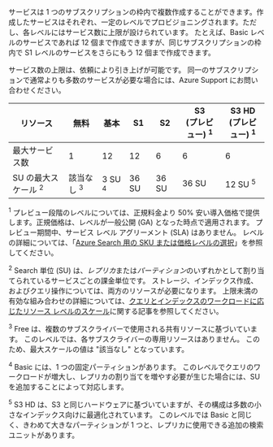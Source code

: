 サービスは 1 つのサブスクリプションの枠内で複数作成することができます。作成したサービスはそれぞれ、一定のレベルでプロビジョニングされます。ただし、各レベルにはサービス数に上限が設けられています。 たとえば、Basic レベルのサービスであれば 12 個まで作成できますが、同じサブスクリプションの枠内で S1 レベルのサービスをさらにもう 12 個まで作成できます。 

サービス数の上限は、依頼により引き上げが可能です。 同一のサブスクリプションで通常よりも多数のサービスが必要な場合には、Azure Support にお問い合わせください。

| リソース | 無料 | 基本 | S1 | S2 | S3 <br/>(プレビュー) <sup>1</sup> | S3 HD <br/>(プレビュー) <sup>1</sup> |
| --- | --- | --- | --- | --- | --- | --- |
| 最大サービス数 |1 |12 |12 |6 |6 |6 |
| SU の最大スケール <sup>2</sup> |該当なし <sup>3</sup> |3 SU <sup>4</sup> |36 SU |36 SU |36 SU |12 SU <sup>5</sup> |

<sup>1</sup> プレビュー段階のレベルについては、正規料金より 50% 安い導入価格で提供します。正規価格は、レベルが一般公開 (GA) となった時点で適用されます。 プレビュー期間中、サービス レベル アグリーメント (SLA) はありません。 レベルの詳細については、「[Azure Search 用の SKU または価格レベルの選択](../articles/search/search-sku-tier.md)」を参照してください。

<sup>2</sup> Search 単位 (SU) は、*レプリカ*または*パーティション*のいずれかとして割り当てられているサービスごとの課金単位です。 ストレージ、インデックス作成、およびクエリ操作については、両方のリソースが必要になります。 上限未満の有効な組み合わせの詳細については、[クエリとインデックスのワークロードに応じたリソース レベルのスケール](../articles/search/search-capacity-planning.md)に関する記事を参照してください。 

<sup>3</sup> Free は、複数のサブスクライバーで使用される共有リソースに基づいています。 このレベルでは、各サブスクライバーの専用リソースはありません。 このため、最大スケールの値は "該当なし" となっています。

<sup>4</sup> Basic には、1 つの固定パーティションがあります。 このレベルでクエリのワークロードが増大し、レプリカの割り当てを増やす必要が生じた場合には、SU を追加することによって対応します。

<sup>5</sup> S3 HD は、S3 と同じハードウェアに基づいていますが、その構成は多数の小さなインデックス向けに最適化されています。 このレベルでは Basic と同じく、きわめて大きなパーティションが 1 つと、レプリカに使用できる追加の検索ユニットがあります。

<!--HONumber=Oct16_HO2-->


